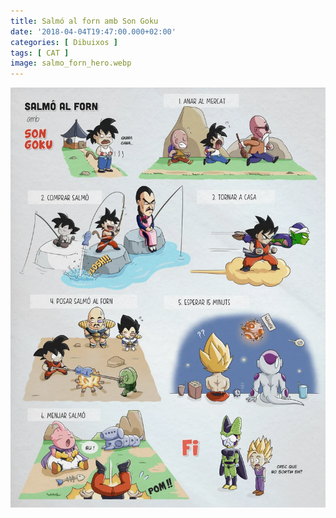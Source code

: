 ```yaml
---
title: Salmó al forn amb Son Goku
date: '2018-04-04T19:47:00.000+02:00'
categories: [ Dibuixos ]
tags: [ CAT ]
image: salmo_forn_hero.webp
---
```


![](salmo_forn.webp "Salmó al forn amb Son Goku")
